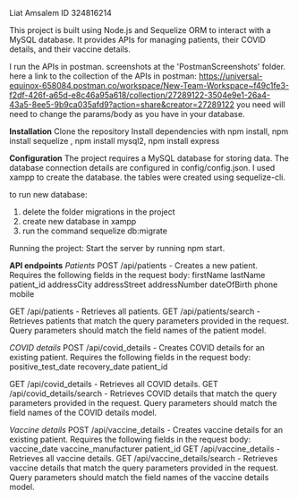 Liat Amsalem ID 324816214

This project is built using Node.js and Sequelize ORM to interact with a MySQL database.
It provides APIs for managing patients, their COVID details, and their vaccine details.

I run the APIs in postman. screenshots at the 'PostmanScreenshots' folder.
here a link to the collection of the APIs in postman:
https://universal-equinox-658084.postman.co/workspace/New-Team-Workspace~f49c1fe3-f2df-426f-a65d-e8c46a95a618/collection/27289122-3504e9e1-26a4-43a5-8ee5-9b9ca035afd9?action=share&creator=27289122
you need will need to change the params/body as you have in your database.

**Installation**
Clone the repository
Install dependencies with npm install, npm install sequelize , npm install mysql2, npm install express

**Configuration**
The project requires a MySQL database for storing data. 
The database connection details are configured in config/config.json.
I used xampp to create the database. the tables were created using sequelize-cli.

to run new database:
1. delete the folder migrations in the project
2. create new database in xampp
3. run the command sequelize db:migrate

Running the project:
Start the server by running npm start.

**API endpoints**
_Patients_
POST /api/patients - Creates a new patient. Requires the following fields in the request body:
firstName
lastName
patient_id
addressCity
addressStreet
addressNumber
dateOfBirth
phone
mobile

GET /api/patients - Retrieves all patients.
GET /api/patients/search - Retrieves patients that match the query parameters provided in the request. 
Query parameters should match the field names of the patient model.

_COVID details_
POST /api/covid_details - Creates COVID details for an existing patient. Requires the following fields in the request body:
positive_test_date
recovery_date
patient_id

GET /api/covid_details - Retrieves all COVID details.
GET /api/covid_details/search - Retrieves COVID details that match the query parameters provided in the request. Query parameters should match the field names of the COVID details model.

_Vaccine details_
POST /api/vaccine_details - Creates vaccine details for an existing patient. Requires the following fields in the request body:
vaccine_date
vaccine_manufacturer
patient_id
GET /api/vaccine_details - Retrieves all vaccine details.
GET /api/vaccine_details/search - Retrieves vaccine details that match the query parameters provided in the request. Query parameters should match the field names of the vaccine details model.

